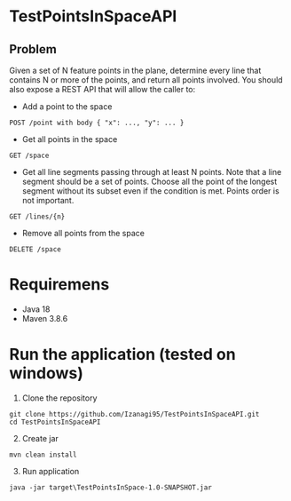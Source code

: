 # TestPointsInSpaceAPI

## Problem 
Given a set of N feature points in the plane, determine every line that contains N or more of the points, and
return all points involved. You should also expose a REST API that will allow the caller to:
- Add a point to the space
```
POST /point with body { "x": ..., "y": ... }
```
- Get all points in the space
```
GET /space
```
- Get all line segments passing through at least N points. Note that a line segment should be a set of
points. Choose all the point of the longest segment without its subset even if the condition is met.
Points order is not important.
```
GET /lines/{n}
```
- Remove all points from the space
```
DELETE /space
```

# Requiremens
- Java 18
- Maven 3.8.6

# Run the application (tested on windows)
1. Clone the repository
```
git clone https://github.com/Izanagi95/TestPointsInSpaceAPI.git
cd TestPointsInSpaceAPI
```
2. Create jar
```
mvn clean install
```
3. Run application
```
java -jar target\TestPointsInSpace-1.0-SNAPSHOT.jar
```